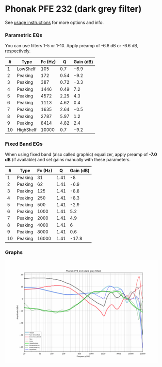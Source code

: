 # Phonak PFE 232 (dark grey filter)
See [usage instructions](https://github.com/jaakkopasanen/AutoEq#usage) for more options and info.

### Parametric EQs
You can use filters 1-5 or 1-10. Apply preamp of -6.8 dB or -6.6 dB, respectively.

|   # | Type      |   Fc (Hz) |    Q |   Gain (dB) |
|-----|-----------|-----------|------|-------------|
|   1 | LowShelf  |       105 | 0.7  |        -6.9 |
|   2 | Peaking   |       172 | 0.54 |        -9.2 |
|   3 | Peaking   |       387 | 0.72 |        -3.3 |
|   4 | Peaking   |      1446 | 0.49 |         7.2 |
|   5 | Peaking   |      4572 | 2.25 |         4.3 |
|   6 | Peaking   |      1113 | 4.62 |         0.4 |
|   7 | Peaking   |      1635 | 2.64 |        -0.5 |
|   8 | Peaking   |      2787 | 5.97 |         1.2 |
|   9 | Peaking   |      8414 | 4.82 |         2.4 |
|  10 | HighShelf |     10000 | 0.7  |        -9.2 |

### Fixed Band EQs
When using fixed band (also called graphic) equalizer, apply preamp of **-7.0 dB** (if available) and set gains manually with these parameters.

|   # | Type    |   Fc (Hz) |    Q |   Gain (dB) |
|-----|---------|-----------|------|-------------|
|   1 | Peaking |        31 | 1.41 |        -8   |
|   2 | Peaking |        62 | 1.41 |        -6.9 |
|   3 | Peaking |       125 | 1.41 |        -8.8 |
|   4 | Peaking |       250 | 1.41 |        -8.3 |
|   5 | Peaking |       500 | 1.41 |        -2.9 |
|   6 | Peaking |      1000 | 1.41 |         5.2 |
|   7 | Peaking |      2000 | 1.41 |         4.9 |
|   8 | Peaking |      4000 | 1.41 |         6   |
|   9 | Peaking |      8000 | 1.41 |         0.6 |
|  10 | Peaking |     16000 | 1.41 |       -17.8 |

### Graphs
![](./Phonak%20PFE%20232%20(dark%20grey%20filter).png)
